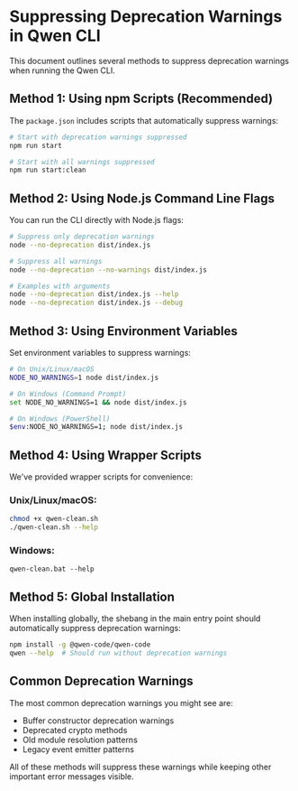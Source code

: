 # Suppressing Deprecation Warnings in Qwen CLI

This document outlines several methods to suppress deprecation warnings when running the Qwen CLI.

## Method 1: Using npm Scripts (Recommended)

The `package.json` includes scripts that automatically suppress warnings:

```bash
# Start with deprecation warnings suppressed
npm run start

# Start with all warnings suppressed
npm run start:clean
```

## Method 2: Using Node.js Command Line Flags

You can run the CLI directly with Node.js flags:

```bash
# Suppress only deprecation warnings
node --no-deprecation dist/index.js

# Suppress all warnings
node --no-deprecation --no-warnings dist/index.js

# Examples with arguments
node --no-deprecation dist/index.js --help
node --no-deprecation dist/index.js --debug
```

## Method 3: Using Environment Variables

Set environment variables to suppress warnings:

```bash
# On Unix/Linux/macOS
NODE_NO_WARNINGS=1 node dist/index.js

# On Windows (Command Prompt)
set NODE_NO_WARNINGS=1 && node dist/index.js

# On Windows (PowerShell)
$env:NODE_NO_WARNINGS=1; node dist/index.js
```

## Method 4: Using Wrapper Scripts

We've provided wrapper scripts for convenience:

### Unix/Linux/macOS:

```bash
chmod +x qwen-clean.sh
./qwen-clean.sh --help
```

### Windows:

```batch
qwen-clean.bat --help
```

## Method 5: Global Installation

When installing globally, the shebang in the main entry point should automatically suppress deprecation warnings:

```bash
npm install -g @qwen-code/qwen-code
qwen --help  # Should run without deprecation warnings
```

## Common Deprecation Warnings

The most common deprecation warnings you might see are:

- Buffer constructor deprecation warnings
- Deprecated crypto methods
- Old module resolution patterns
- Legacy event emitter patterns

All of these methods will suppress these warnings while keeping other important error messages visible.
